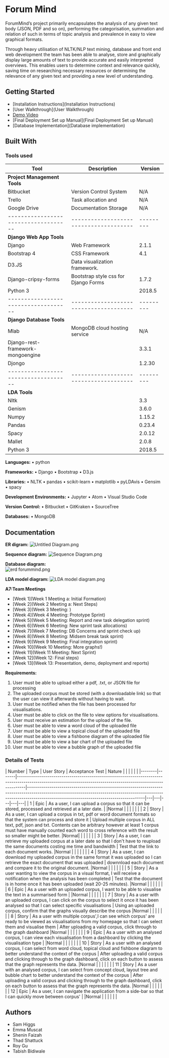 # Forum Mind

ForumMind’s project primarily encapsulates the analysis of any given text body (JSON, PDF and so on), performing the categorisation, summation and relation of such in terms of topic analysis and prevalence in easy to view graphical formats.  

Through heavy utilisation of NLTK/NLP text mining, database and front end web development the team has been able to analyse, store and graphically display large amounts of text to provide accurate and easily interpreted overviews. This enables users to determine context and relevance quickly, saving time on researching necessary resources or determining the relevance of any given text and providing a new level of understanding.  

## Getting Started

* [Installation Instructions](Installation Instructions)
* [User Walkthrough](User Walkthrough)
* [Demo Video](https://bitbucket.org/forummind/forummind/src/master/ForumMind%20Final%20Demo%20Video.mp4)
* [Final Deployment Set up Manual](Final Deployment Set up Manual)  
* [Database Implementation](Database implementation)

## Built With

### **Tools used** ###

| Tool                               | Description                          | Version |
|------------------------------------|--------------------------------------|---------|
| **Project Management Tools**       |                                      |         |
| Bitbucket                          | Version Control System               | N/A     |
| Trello                             | Task allocation and                  | N/A     |
| Google Drive                       | Documentation Storage                | N/A     |
|------------------------------------|--------------------------------------|---------|
| **Django Web App Tools**           |                                      |         |
| Django                             | Web Framework                        | 2.1.1   |
| Bootstrap 4                        | CSS Framework                        | 4.1     |
| D3.JS                              | Data visualization framework.        |         |
| Django-cripsy-forms                | Bootstrap style css for Django Forms | 1.7.2   |
| Python 3                           |                                      | 2018.5  |
|------------------------------------|--------------------------------------|---------|
| **Django Database Tools**          |                                      |         |
| Mlab                               | MongoDB cloud hosting service        | N/A     |
| Django-rest-framework- mongoengine |                                      | 3.3.1   |
| Djongo                             |                                      | 1.2.30  |
|------------------------------------|--------------------------------------|---------|
| **LDA Tools**                      |                                      |         |
| Nltk                               |                                      | 3.3     |
| Genism                             |                                      | 3.6.0   |
| Numpy                              |                                      | 1.15.2  |
| Pandas                             |                                      | 0.23.4  |
| Spacy                              |                                      | 2.0.12  |
| Mallet                             |                                      | 2.0.8   |
| Python 3                           |                                      | 2018.5  |

**Languages:** • python

**Frameworks:** • Django • Bootstrap • D3.js

**Libraries:** • NLTK • pandas • scikit-learn • matplotlib • pyLDAvis • Gensim • spacy

**Development Environments:** • Jupyter • Atom • Visual Studio Code

**Version Control:** • Bitbucket • GitKraken • SourceTree

**Databases:** • MongoDB


## Documentation

**ER digram:**
![Untitled Diagram.png](https://bitbucket.org/repo/gkMeG6A/images/4115154197-Untitled%20Diagram.png)

**Sequence diagram:**
![Sequence Diagram.png](https://bitbucket.org/repo/gkMeG6A/images/2165513940-Sequence%20Diagram.png)

**Database diagram:**  
![erd forummind.png](https://bitbucket.org/repo/gkMeG6A/images/3743896194-erd%20forummind.png)  

**LDA model diagram:**
![LDA model diagram.png](https://bitbucket.org/repo/gkMeG6A/images/1512815332-LDA%20model%20diagram.png) 

**A7:Team Meetings**

* [Week 1](Week 1 Meeting a: Initial Formation)
* [Week 2](Week 2 Meeting a: Next Steps)
* [Week 3](Week 3 Meeting: )
* [Week 4](Week 4 Meeting: Prototype Sprint)
* [Week 5](Week 5 Meeting: Report and new task delegation sprint)
* [Week 6](Week 6 Meeting: New sprint task allocations)
* [Week 7](Week 7 Meeting: DB Concerns and sprint check up)
* [Week 8](Week 8 Meeting: Midsem break task sprint)
* [Week 9](Week 9 Meeting: Final integration sprint)
* [Week 10](Week 10 Meeting: More graphs!)
* [Week 11](Week 11 Meeting: Next Sprint)
* [Week 12](Week 12: Final steps)
* [Week 13](Week 13: Presentation, demo, deployment and reports)

**Requirements:** 

1.  User must be able to upload either a pdf, .txt, or JSON file for processing
2.  The uploaded corpus must be stored (with a downloadable link) so that the user can view it afterwards 
    without having to wait.
3.  User must be notified when the file has been processed for visualisations.
4.  User must be able to click on the file to view options for visualisations.
5.  User must receive an estimation for the upload of the file.
6.  User must be able to view a word cloud of the uploaded file  
7.  User must be able to view a topical cloud of the uploaded file  
8.  User must be able to view a fishbone diagram of the uploaded file  
9.  User must be able to view a bar chart of the uploaded file  
10. User must be able to view a bubble graph of the uploaded file



### **Details of Tests** ###

| ﻿Number | Type  | User Story                                                                                                                                                     | Acceptance Test  | Nature                                                                                                                                                                                                    |   |   |   |   |   |
|--------|-------|----------------------------------------------------------------------------------------------------------------------------------------------------------------|----------------------------------------------------------------------------------------------------------------------------------------------------------------------------------------------------------------------|---|---|---|---|---|
| 1      | Epic  | As a user, I can upload a corpus so that it can be stored, processed and retrieved at a later date.                                                            |                                   |Normal                                                                                                                                                                                   |   |   |   |   |   |
| 2      | Story | As a user, I can upload a corpus in txt, pdf or word document formats so that the system can process and store it                                              | Upload multiple corpus in ALL text, pdf, json  and txt. Contents can be arbitrary however at least 1 corpus must have manually counted each word to cross reference with the result so smaller might be better. |Normal|   |   |   |   |   |
| 3      | Story | As a user, I can retrieve my uploaded corpus at a later date so that I don't have to reupload the same documents costing me time and bandwidth                 | Test that the link to each document works.   |Normal                                                                                                                                                                        |   |   |   |   |   |
| 4      | Story | As a user, I can download my uploaded corpus in the same format it was uploaded so I can retrieve the exact document that was uploaded                         | downnload each document and compare it to the original document.                |Normal                                                                                                                                     |   |   |   |   |   |
| 5      | Story | As a user wanting to view the corpus in a visual format, I will receive a notification when the analysis has been completed                                    | Test that the document is in home once it has been uploaded (wait 20-25 minutes).           |Normal                                                                                                                         |   |   |   |   |   |
| 6      | Epic  | As a user with an uploaded corpus, I want to be able to visualise the text in a summarised form                                                                |                                              |Normal                                                                                                                                                                        |   |   |   |   |   |
| 7      | Story | As a user with an uploaded corpus, I can click on the corpus to select it once it has been analysed so that I can select specific visualisations               | Using an uploaded corpus, confirm that the graphs visually describe the corpus                 |Normal                                                                                                                      |   |   |   |   |   |
| 8      | Story | As a user with multiple corpus',I can see which corpus' are ready to be viewed as visualisations from my homepage so that I can select them and visualise them | After uploading a valid corpus, click through to the graph dashboard                             |Normal                                                                                                                    |   |   |   |   |   |
| 9     | Epic  | As a user with an analysed corpus, I can view each visualisation from a dashboard by clicking the visualisation type                                           |                 |Normal                                                                                                                                                                                                     |   |   |   |   |   |
| 10     | Story | As a user with an analysed corpus, I can select from word cloud, topical cloud and fishbone diagram to better understand the context of the corpus             | After uploading a valid corpus and clicking through to the graph dashboard, click on each button to assess that the graph represents the data.       |Normal                                                                |   |   |   |   |   |
| 11     | Story | As a user with an analysed corpus, I can select from concept cloud, layout tree and bubble chart to better understand the context of the corpus                | After uploading a valid corpus and clicking through to the graph dashboard, click on each button to assess that the graph represents the data.     |Normal                                                                  |   |   |   |   |   |
| 12     | Epic  | As a user, I can navigate the application from a side-bar so that I can quickly move between corpus'                                                           |               |Normal                                                                                                                                                                                                       |   |   |   |   |   |


## Authors

* Sam Higgs
* Emma Muscat
* Shenin Faizah
* Thad Shattuck
* Roy Gu
* Tabish Bidiwale

	



